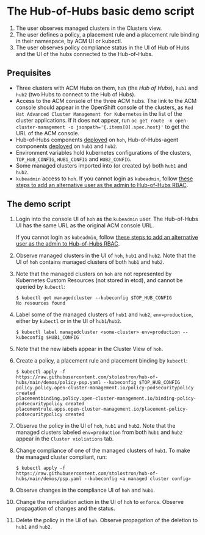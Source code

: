 # The Hub-of-Hubs basic demo script

1. The user observes managed clusters in the Clusters view.
1. The user defines a policy, a placement rule and a placement rule binding in their namespace, by ACM UI or kubectl.
1. The user observes policy compliance status in the UI of Hub of Hubs and the UI of the hubs connected to the Hub-of-Hubs.

## Prequisites

* Three clusters with ACM Hubs on them, `hoh` (the _Hub of Hubs_), `hub1` and `hub2` (two Hubs to connect to the Hub of Hubs).
* Access to the ACM console of the three ACM hubs. The link to the ACM console should appear in the OpenShift console of the clusters,
as `Red Hat Advanced Cluster Management for Kubernetes` in the list of the cluster applications. If it does not appear, run `oc get route -n open-cluster-management -o jsonpath='{.items[0].spec.host}'` to get the URL of the ACM console.
* Hub-of-Hubs components [deployed](https://github.com/stolostron/hub-of-hubs/blob/main/deploy/README.md) on `hoh`, Hub-of-Hubs-agent components [deployed](https://github.com/stolostron/hub-of-hubs/blob/main/deploy/README.md) on `hub1` and `hub2`.
* Environment variables hold kubernetes configurations of the clusters,
`TOP_HUB_CONFIG`, `HUB1_CONFIG` and `HUB2_CONFIG`.
* Some managed clusters imported into (or created by) both `hub1` and `hub2`.
* `kubeadmin` access to `hoh`. If you cannot login as `kubeadmin`, follow [these steps to add an alternative user as the admin to Hub-of-Hubs RBAC](https://github.com/stolostron/hub-of-hubs-rbac#update-role-bindings-or-role-definitions).


## The demo script

1.  Login into the console UI of `hoh` as the `kubeadmin` user. The Hub-of-Hubs UI has the same URL as the original ACM console URL.

    If you cannot login as `kubeadmin`, follow [these steps to add an alternative user as the admin to Hub-of-Hubs RBAC](https://github.com/stolostron/hub-of-hubs-rbac#update-role-bindings-or-role-definitions).

1.  Observe managed clusters in the UI of `hoh`, `hub1` and `hub2`. Note that the UI of `hoh` contains managed clusters of both `hub1` and `hub2`.

1.  Note that the managed clusters on `hoh` are not represented by Kubernetes Custom Resources (not stored in etcd), and cannot be queried by `kubectl`:

    ```
    $ kubectl get managedcluster --kubeconfig $TOP_HUB_CONFIG
    No resources found
    ```

1.  Label some of the managed clusters of `hub1` and `hub2`, `env=production`, either by `kubectl` or in the UI of `hub1`/`hub2`.

    ```
    $ kubectl label managedcluster <some-cluster> env=production --kubeconfig $HUB1_CONFIG
    ```

1.  Note that the new labels appear in the Cluster View of `hoh`.

1.  Create a policy, a placement rule and placement binding by `kubectl`:

    ```
    $ kubectl apply -f https://raw.githubusercontent.com/stolostron/hub-of-hubs/main/demos/policy-psp.yaml --kubeconfig $TOP_HUB_CONFIG
    policy.policy.open-cluster-management.io/policy-podsecuritypolicy created
    placementbinding.policy.open-cluster-management.io/binding-policy-podsecuritypolicy created
    placementrule.apps.open-cluster-management.io/placement-policy-podsecuritypolicy created
    ```

1.  Observe the policy in the UI of `hoh`, `hub1` and `hub2`. Note that the managed clusters labeled `env=production` from both `hub1` and
`hub2` appear in the `Cluster violiations` tab.

1.  Change compliance of one of the managed clusters of `hub1`. To make the managed cluster compliant, run:

    ```
    $ kubectl apply -f https://raw.githubusercontent.com/stolostron/hub-of-hubs/main/demos/psp.yaml --kubeconfig <a managed cluster config>
    ```

1.  Observe changes in the compliance UI of `hoh` and `hub1`.

1.  Change the remediation action in the UI of `hoh` to `enforce`. Observe propagation of changes and the status.

1.  Delete the policy in the UI of `hoh`. Observe propagation of the deletion to `hub1` and `hub2`.
